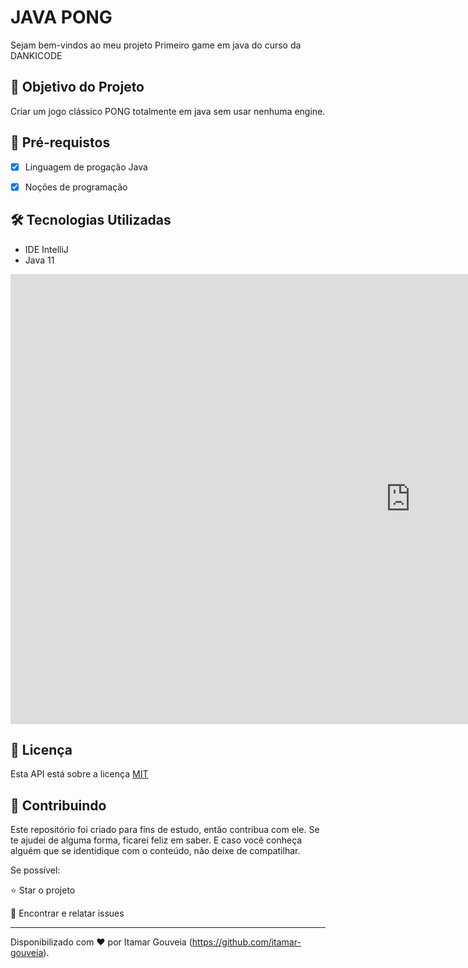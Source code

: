 <h1>JAVA PONG </h1>
<p> Sejam bem-vindos ao meu projeto Primeiro game em java do curso da DANKICODE</p>
<h2>🎯 Objetivo do Projeto</h2>
<p>Criar um jogo clássico PONG totalmente em java sem usar nenhuma engine.</p>

<h2>
🛑 Pré-requistos
</h2>

- [x] Linguagem de progação Java
- [x] Noções de programação


<h2>🛠 Tecnologias Utilizadas</h2>

<ul>
    <li>IDE IntelliJ</li>
    <li>Java 11</li>
</ul>

<iframe width="1280" height="720" src="https://www.youtube.com/embed/hVmPgQ-rNJc" title="YouTube video player" frameborder="0" allow="accelerometer; autoplay; clipboard-write; encrypted-media; gyroscope; picture-in-picture" allowfullscreen></iframe>

<h2>📜 Licença</h2>
Esta API está sobre a licença <a href="https://opensource.org/licenses/MIT">MIT</a>
<h2> 🤝 Contribuindo </h2>

Este repositório foi criado para fins de estudo, então contribua com ele. Se te ajudei de alguma forma, ficarei feliz em
saber. E caso você conheça alguém que se identidique com o conteúdo, não deixe de compatilhar.

Se possível:

⭐️ Star o projeto

🐛 Encontrar e relatar issues

------------

Disponibilizado com ♥ por Itamar Gouveia (https://github.com/itamar-gouveia).
